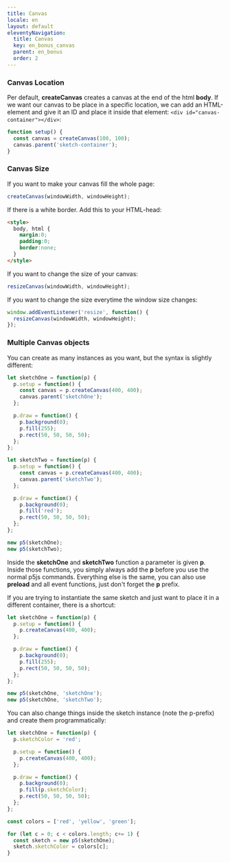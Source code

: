 ```yaml
---
title: Canvas
locale: en
layout: default
eleventyNavigation:
  title: Canvas
  key: en_bonus_canvas
  parent: en_bonus
  order: 2
---
```


### Canvas Location

Per default, **createCanvas** creates a canvas at the end of the html **body**. If we want our canvas to be place in a specific location, we can add an HTML-element and give it an ID and place it inside that element: `<div id="canvas-container"></div>`:

```js
function setup() {
  const canvas = createCanvas(100, 100);
  canvas.parent('sketch-container');
}
```

### Canvas Size

If you want to make your canvas fill the whole page:

```js
createCanvas(windowWidth, windowHeight);
```

If there is a white border. Add this to your HTML-head:

```html
<style>
  body, html {
    margin:0;
    padding:0;
    border:none;
  }
</style>
```

If you want to change the size of your canvas:

```js
resizeCanvas(windowWidth, windowHeight);
```

If you want to change the size everytime the window size changes:

```js
window.addEventListener('resize', function() {
  resizeCanvas(windowWidth, windowHeight);
});
```

### Multiple Canvas objects

You can create as many instances as you want, but the syntax is slightly different:

```js
let sketchOne = function(p) {
  p.setup = function() {
    const canvas = p.createCanvas(400, 400);
    canvas.parent('sketchOne');
  };

  p.draw = function() {
    p.background(0);
    p.fill(255);
    p.rect(50, 50, 50, 50);
  };
};

let sketchTwo = function(p) {
  p.setup = function() {
    const canvas = p.createCanvas(400, 400);
    canvas.parent('sketchTwo');
  };

  p.draw = function() {
    p.background(0);
    p.fill('red');
    p.rect(50, 50, 50, 50);
  };
};

new p5(sketchOne);
new p5(sketchTwo);
```

Inside the **sketchOne** and **sketchTwo** function a parameter is given **p**. Inside those functions, you simply always add the **p** before you use the normal p5js commands. Everything else is the same, you can also use **preload** and all event functions, just don't forget the **p** prefix.

If you are trying to instantiate the same sketch and just want to place it in a different container, there is a shortcut:

```js
let sketchOne = function(p) {
  p.setup = function() {
    p.createCanvas(400, 400);
  };

  p.draw = function() {
    p.background(0);
    p.fill(255);
    p.rect(50, 50, 50, 50);
  };
};

new p5(sketchOne, 'sketchOne');
new p5(sketchOne, 'sketchTwo');
```

You can also change things inside the sketch instance (note the p-prefix) and create them programmatically:

```js
let sketchOne = function(p) {
  p.sketchColor = 'red';

  p.setup = function() {
    p.createCanvas(400, 400);
  };

  p.draw = function() {
    p.background(0);
    p.fill(p.sketchColor);
    p.rect(50, 50, 50, 50);
  };
};

const colors = ['red', 'yellow', 'green'];

for (let c = 0; c < colors.length; c+= 1) {
  const sketch = new p5(sketchOne);
  sketch.sketchColor = colors[c];
}
```
